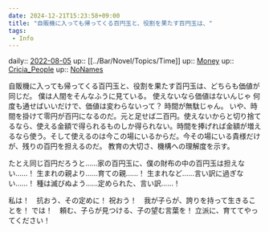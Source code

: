 ```yaml
---
date: 2024-12-21T15:23:58+09:00
title: "自販機に入っても帰ってくる百円玉と、役割を果たす百円玉は、"
tags:
 - Info
---
```


daily:: [2022-08-05](../Daily_Note/2022-08-05.md)
up:: [[../Bar/Novel/Topics/Time]]
up:: [Money](../Bar/Novel/Topics/Money.md)
up:: [Cricia_People](../Bar/Novel/Nacaria/Cricia_People.md)
up:: [NoNames](../Bar/Novel/Chaos/NoNames.md)

自販機に入っても帰ってくる百円玉と、役割を果たす百円玉は、どちらも価値が同じだ。
僕は人間をそんなふうに見ている。
使えないなら価値はないんじゃ
何度も通せばいいだけで、価値は変わらないって？
時間が無駄じゃん。
いや、時間を掛けて零円が百円になるのだ。元と足せば二百円。使えないからと切り捨てるなら、使える金額で得られるものしか得られない。時間を捧げれば金額が増えるなら使う。そして使えるのは今この場にいるからだ。今その場にいる貴様だけが、残りの百円を担えるのだ。
教育の大切さ、機構への理解度を示す。

たとえ同じ百円だろうと……家の百円玉に、僕の財布の中の百円玉は担えない……！
生まれの親より……育ての親……！
生まれなど……言い訳に過ぎない……！
種は滅びぬよう……定められた、言い訳……！

私は！　抗おう、その定めに！
祝おう！　我が子らが、誇りを持って生きることを！
では！　頼む、子らが見つける、子の望む言葉を！
立派に、育ててやってください！